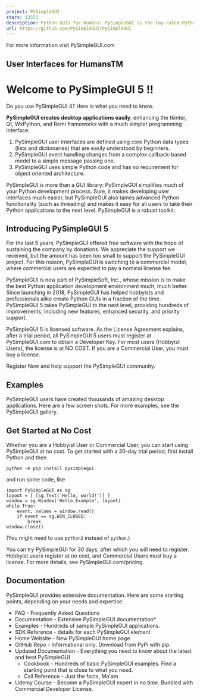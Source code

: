 ```yaml
---
project: PySimpleGUI
stars: 13555
description: Python GUIs for Humans! PySimpleGUI is the top-rated Python application development environment. Launched in 2018 and actively developed, maintained, and supported in 2024. Transforms tkinter, Qt, WxPython, and Remi into a simple, intuitive, and fun experience for both hobbyists and expert users.
url: https://github.com/PySimpleGUI/PySimpleGUI
---
```


  
For more information visit PySimpleGUI.com

User Interfaces for HumansTM
----------------------------

Welcome to PySimpleGUI 5 !!
===========================

Do you use PySimpleGUI 4? Here is what you need to know.

**PySimpleGUI creates desktop applications easily**, enhancing the tkinter, Qt, WxPython, and Remi frameworks with a much simpler programming interface:

1.  PySimpleGUI user interfaces are defined using core Python data types (lists and dictionaries) that are easily understood by beginners.
2.  PySimpleGUI event handling changes from a complex callback-based model to a simple message passing one.
3.  PySimpleGUI uses simple Python code and has no requirement for object oriented architecture.

PySimpleGUI is more than a GUI library: PySimpleGUI simplifies much of your Python development process. Sure, it makes developing user interfaces much easier, but PySimpleGUI also tames advanced Python functionality (such as threading) and makes it easy for all users to take their Python applications to the next level. PySimpleGUI is a robust toolkit.

Introducing PySimpleGUI 5
-------------------------

For the last 5 years, PySimpleGUI offered free software with the hope of sustaining the company by donations. We appreciate the support we received, but the amount has been too small to support the PySimpleGUI project. For this reason, PySimpleGUI is switching to a commercial model, where commercial users are expected to pay a nominal license fee.

PySimpleGUI is now part of PySimpleSoft, Inc., whose mission is to make the best Python application development environment much, much better. Since launching in 2018, PySimpleGUI has helped hobbyists and professionals alike create Python GUIs in a fraction of the time. PySimpleGUI 5 takes PySimpleGUI to the next level, providing hundreds of improvements, including new features, enhanced security, and priority support.

PySimpleGUI 5 is licensed software. As the License Agreement explains, after a trial period, all PySimpleGUI 5 users must register at PySimpleGUI.com to obtain a Developer Key. For most users (Hobbyist Users), the license is at NO COST. If you are a Commercial User, you must buy a license.

Register Now and help support the PySimpleGUI community.

Examples
--------

PySimpleGUI users have created thousands of amazing desktop applications. Here are a few screen shots. For more examples, see the PySimpleGUI gallery.

Get Started at No Cost
----------------------

Whether you are a Hobbyist User or Commercial User, you can start using PySimpleGUI at no cost. To get started with a 30-day trial period, first install Python and then

```
python -m pip install pysimplegui
```

and run some code, like

```
import PySimpleGUI as sg
layout = [ [sg.Text('Hello, world!')] ]
window = sg.Window('Hello Example', layout)
while True:
    event, values = window.read()
    if event == sg.WIN_CLOSED:
        break
window.close()
```

(You might need to use `python3` instead of `python`.)

You can try PySimpleGUI for 30 days, after which you will need to register. Hobbyist users register at no cost, and Commercial Users must buy a license. For more details, see PySimpleGUI.com/pricing.

Documentation
-------------

PySimpleGUI provides extensive documentation. Here are some starting points, depending on your needs and expertise:

-   FAQ - Frequently Asked Questions
-   Documentation - Extensive PySimpleGUI documentation\*
-   Examples - Hundreds of sample PySimpleGUI applications.
-   SDK Reference - details for each PySimpleGUI element
-   Home Website - New PySimpleGUI home page
-   GitHub Repo - Informational only. Download from PyPi with pip.
-   Updated Documentation - Everything you need to know about the latest and best PySimpleGUI
    -   Cookbook - Hundreds of basic PySimpleGUI examples. Find a starting point that is close to what you need.
    -   Call Reference - Just the facts, Ma'am
-   Udemy Course - Become a PySimpleGUI expert in no time. Bundled with Commercial Developer License.
